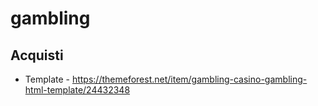# gambling

## Acquisti

- Template - <https://themeforest.net/item/gambling-casino-gambling-html-template/24432348>
